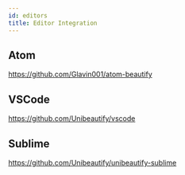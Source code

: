 ```yaml
---
id: editors
title: Editor Integration
---
```


## Atom

https://github.com/Glavin001/atom-beautify

## VSCode

https://github.com/Unibeautify/vscode

## Sublime

https://github.com/Unibeautify/unibeautify-sublime
